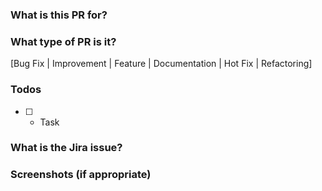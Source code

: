 ### What is this PR for?
<!-- A few sentences describing the overall goals of the pull request's commits.-->

### What type of PR is it?
[Bug Fix | Improvement | Feature | Documentation | Hot Fix | Refactoring]

### Todos
* [ ] - Task

### What is the Jira issue?
<!-- * Put Jira link here, and add [NTUEEPLUS-*Jira number*] in PR title, eg. `NTUEEPLUS-23. PR title`
-->

### Screenshots (if appropriate)

